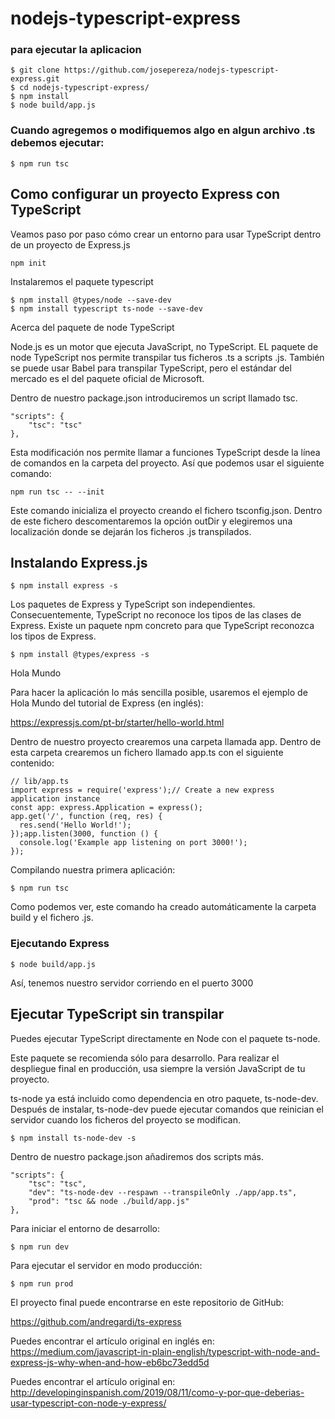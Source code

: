 # nodejs-typescript-express
### para ejecutar la aplicacion
```
$ git clone https://github.com/josepereza/nodejs-typescript-express.git
$ cd nodejs-typescript-express/
$ npm install
$ node build/app.js
```
### Cuando agregemos o modifiquemos algo  en algun archivo .ts debemos ejecutar:
```
$ npm run tsc
```
## Como configurar un proyecto Express con TypeScript

Veamos paso por paso cómo crear un entorno para usar TypeScript dentro de un proyecto de Express.js
```
npm init
```
Instalaremos el paquete typescript
```
$ npm install @types/node --save-dev
$ npm install typescript ts-node --save-dev
```
Acerca del paquete de node TypeScript

Node.js es un motor que ejecuta JavaScript, no TypeScript.
EL paquete de node TypeScript nos permite transpilar tus ficheros .ts a scripts .js.
También se puede usar Babel para transpilar TypeScript, pero el estándar del mercado es el del paquete oficial de Microsoft.

Dentro de nuestro package.json introduciremos un script llamado tsc.
```
"scripts": {
    "tsc": "tsc"
},
```
Esta modificación nos permite llamar a funciones TypeScript desde la línea de comandos en la carpeta del proyecto.
Así que podemos usar el siguiente comando:
```
npm run tsc -- --init
```
Este comando inicializa el proyecto creando el fichero tsconfig.json. 
Dentro de este fichero descomentaremos la opción outDir y elegiremos una localización donde se dejarán los ficheros .js 
transpilados.


## Instalando Express.js
```
$ npm install express -s
```
Los paquetes de Express y TypeScript son independientes. Consecuentemente, TypeScript no reconoce los tipos de las clases de Express. Existe un paquete npm concreto para que TypeScript reconozca los tipos de Express.
```
$ npm install @types/express -s
```
Hola Mundo

Para hacer la aplicación lo más sencilla posible, usaremos el ejemplo de Hola Mundo del tutorial de Express (en inglés):

https://expressjs.com/pt-br/starter/hello-world.html

Dentro de nuestro proyecto crearemos una carpeta llamada app. Dentro de esta carpeta crearemos un fichero llamado app.ts con el siguiente contenido:
```
// lib/app.ts
import express = require('express');// Create a new express application instance
const app: express.Application = express();
app.get('/', function (req, res) {
  res.send('Hello World!');
});app.listen(3000, function () {
  console.log('Example app listening on port 3000!');
});
```
Compilando nuestra primera aplicación:
```
$ npm run tsc
```
Como podemos ver, este comando ha creado automáticamente la carpeta build y el fichero .js.

### Ejecutando Express
```
$ node build/app.js
```
Así, tenemos nuestro servidor corriendo en el puerto 3000

## Ejecutar TypeScript sin transpilar

Puedes ejecutar TypeScript directamente en Node con el paquete ts-node.

Este paquete se recomienda sólo para desarrollo. Para realizar el despliegue final en producción, usa siempre la versión JavaScript de tu proyecto.

ts-node ya está incluido como dependencia en otro paquete, ts-node-dev. Después de instalar, ts-node-dev puede ejecutar comandos que reinician el servidor cuando los ficheros del proyecto se modifican.
```
$ npm install ts-node-dev -s
```
Dentro de nuestro package.json añadiremos dos scripts más.
```
"scripts": {
    "tsc": "tsc",
    "dev": "ts-node-dev --respawn --transpileOnly ./app/app.ts",
    "prod": "tsc && node ./build/app.js"
},
```
Para iniciar el entorno de desarrollo:
```
$ npm run dev
```
Para ejecutar el servidor en modo producción:
```
$ npm run prod
```
El proyecto final puede encontrarse en este repositorio de GitHub:

https://github.com/andregardi/ts-express

Puedes encontrar el artículo original en inglés en: https://medium.com/javascript-in-plain-english/typescript-with-node-and-express-js-why-when-and-how-eb6bc73edd5d

Puedes encontrar el artículo original en: http://developinginspanish.com/2019/08/11/como-y-por-que-deberias-usar-typescript-con-node-y-express/

